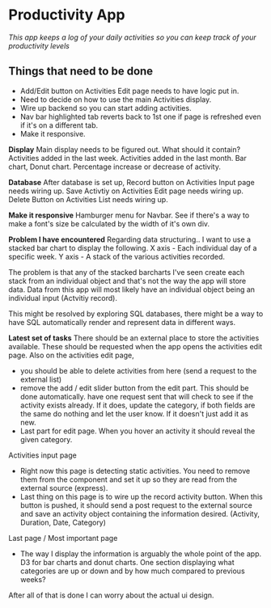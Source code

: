 # Productivity App

_This app keeps a log of your daily activities so you can keep track of your productivity levels_

## Things that need to be done

- Add/Edit button on Activities Edit page needs to have logic put in.
- Need to decide on how to use the main Activities display.
- Wire up backend so you can start adding activities.
- Nav bar highlighted tab reverts back to 1st one if page is refreshed even if it's on a different tab.
- Make it responsive.

**Display**
Main display needs to be figured out. What should it contain?
Activities added in the last week.
Activities added in the last month.
Bar chart, Donut chart. Percentage increase or decrease of activity.

**Database**
After database is set up,
Record button on Activities Input page needs wiring up.
Save Activtiy on Activities Edit page needs wiring up.
Delete Button on Activities List needs wiring up.

**Make it responsive**
Hamburger menu for Navbar.
See if there's a way to make a font's size be calculated by the width of it's own div.

**Problem I have encountered**
Regarding data structuring..
I want to use a stacked bar chart to display the following.
X axis - Each individual day of a specific week.
Y axis - A stack of the various activities recorded.

The problem is that any of the stacked barcharts I've seen create each stack from an individual object and that's not the way the app will store data. Data from this app will most likely have an individual object being an individual input (Actvitiy record).

This might be resolved by exploring SQL databases, there might be a way to have SQL automatically render and represent data in different ways.

**Latest set of tasks**
There should be an external place to store the activities available.
These should be requested when the app opens the activities edit page.
Also on the activities edit page,

- you should be able to delete activities from here (send a request to the external list)
- remove the add / edit slider button from the edit part. This should be done automatically.
  have one request sent that will check to see if the activity exists already.
  If it does, update the category, if both fields are the same do nothing and let the user know.
  If it doesn't just add it as new.
- Last part for edit page. When you hover an activity it should reveal the given category.

Activities input page

- Right now this page is detecting static activities.
  You need to remove them from the component and set it up so they are read from the external source (express).
- Last thing on this page is to wire up the record activity button.
  When this button is pushed, it should send a post request to the external source
  and save an activity object containing the information desired. (Activity, Duration, Date, Category)

Last page / Most important page

- The way I display the information is arguably the whole point of the app.
  D3 for bar charts and donut charts.
  One section displaying what categories are up or down and by how much compared to previous weeks?

After all of that is done I can worry about the actual ui design.
